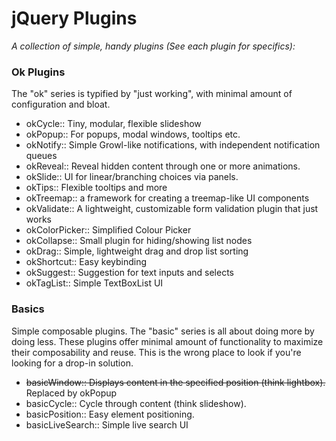 # jQuery Plugins

*A collection of simple, handy plugins (See each plugin for specifics):*

### Ok Plugins

The "ok" series is typified by "just working", with minimal amount of
configuration and bloat. 

 * okCycle:: Tiny, modular, flexible slideshow
 * okPopup:: For popups, modal windows, tooltips etc.
 * okNotify:: Simple Growl-like notifications, with independent notification queues
 * okReveal:: Reveal hidden content through one or more animations.
 * okSlide:: UI for linear/branching choices via panels.
 * okTips:: Flexible tooltips and more
 * okTreemap:: a framework for creating a treemap-like UI components
 * okValidate:: A lightweight, customizable form validation plugin that just works
 * okColorPicker:: Simplified Colour Picker
 * okCollapse:: Small plugin for hiding/showing list nodes
 * okDrag:: Simple, lightweight drag and drop list sorting
 * okShortcut:: Easy keybinding
 * okSuggest:: Suggestion for text inputs and selects
 * okTagList:: Simple TextBoxList UI

### Basics

Simple composable plugins. The "basic" series is all about doing more by doing
less. These plugins offer minimal amount of functionality to maximize their
composability and reuse. This is the wrong place to look if you're looking for
a drop-in solution.
 
 * ~~basicWindow:: Displays content in the specified position (think lightbox).~~ Replaced by okPopup
 * basicCycle:: Cycle through content (think slideshow).
 * basicPosition:: Easy element positioning.
 * basicLiveSearch:: Simple live search UI

